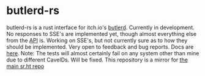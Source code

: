 # butlerd-rs
butlerd-rs is a rust interface for itch.io's [butlerd](https://github.com/itchio/butler). Currently in development. No responses to SSE's are implemented yet, though almost everything else from the [API](http://docs.itch.ovh/butlerd/master/#/) is. Working on SSE's, but not currently sure as to how they should be implemented. Very open to feedback and bug reports. Docs are [here](https://docs.rs/butlerd). Note: The tests will almost certainly fail on any system other than mine due to different CaveIDs. Will be fixed. This repository is a mirror for [the main sr.ht repo](https://git.sr.ht/~nicohman/butlerd-rs)
